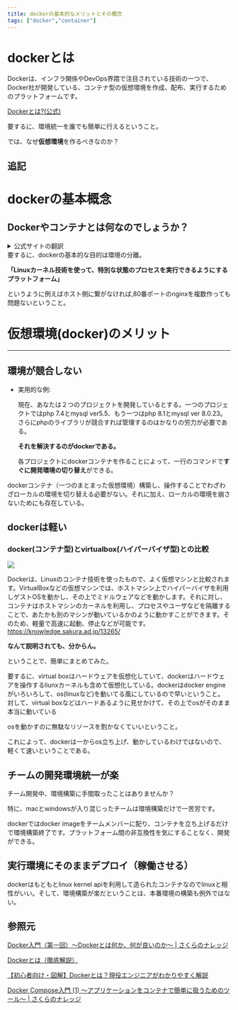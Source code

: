 ```yaml
---
title: dockerの基本的なメリットとその概念
tags: ["docker","container"]
---
```

# dockerとは

Dockerは、インフラ関係やDevOps界隈で注目されている技術の一つで、Docker社が開発している、コンテナ型の仮想環境を作成、配布、実行するためのプラットフォームです。

[Dockerとは?(公式)](https://www.docker.com/what-docker)



要するに、環境統一を誰でも簡単に行えるということ。

では、なぜ**仮想環境**を作るべきなのか？

## 追記

# dockerの基本概念

## Dockerやコンテナとは何なのでしょうか？

<details>
<summary>公式サイトの翻訳</summary>
さて、既にDockerをご存じの方には「耳にタコができるような話」かもしれませんが、Linuxコンテナ（以下コンテナと省略）やDockerとは何なのでしょうか。Dockerを使う上で、混乱しがちで分かりづらいのが、Dockerとコンテナの関係性です。よくある勘違いは「Linuxコンテナ＝Docker」であるというもの。

そうではなく、**「Linuxカーネル技術を使って、特別な状態のプロセスを実行できるようにするプラットフォーム」**がDockerです。この中でも、サーバ側で動作するDockerプログラムの総称を「Docker Engine」（ドッカーエンジン）と呼びます。そして、このDocker Engineを操作するのが、「docker」という名称のコマンドライン・ツールです。

まず「Docker」とは、特別な状態のLinuxプロセスを実行するためのプラットフォームです。特別な状態とは、プロセス実行時にLinuxカーネルの機能を使い、名前空間（namespace）を分離(isolate)します。

通常のプロセスを起動すると、プロセスが認識するPIDやホスト名、ファイルシステムなどはホスト上の情報と同じです。しかし、名前空間を分離した特別な状態であれば、自分自身のプロセスしか見えなくし、特定のファイルシステムしか見えないようにし、ネットワークも分離して直接ホスト上にポートを公開できなくします。また、cgroupによって、プロセスに対してCPUやメモリ等のリソース利用も制限できます。

![](https://knowledge.sakura.ad.jp/wp-content/uploads/2019/04/docker-compose-01-03-680x538.png)

このように、特別な状態のプロセスを「コンテナ」と呼び、このコンテナを実行する元になるファイルや関連情報（メタ情報）を、Dockerイメージと呼びます。そして、このDockerイメージは、Docker Hubなどのイメージ・レジストリ（保管庫の意味）を通して、コマンド１つで簡単に送受信できるようにします。

つまりDockerとは、Dockerイメージを送受信できる機能を持ち、Dockerイメージに含まれるファイルを使い、Dockerコンテナとしてプロセスを実行できるプラットフォームであるとも言えます。

たとえば、１つのホスト上で複数の Nginx ウェブサーバの起動を試みるとしましょう。通常であれば、１つのNginxがホスト側のポートを利用すると、２つめのNginxは起動できません。しかしDockerコンテナは、ネットワークも分離(isolate)した状態で起動します。

ホスト側にポートを開きたい（listenする）場合は、コンテナ起動時にポート公開の明示が必要です。そのため、ホスト側のポート重複がなければ、メモリ等のシステムリソースが利用可能な範囲で、ポート80を開いているつもりのNginxをいくつも起動できます。

そのため、１つのホスト上やノートPC上で、バージョンの異なる開発言語やフレームワークの環境を切り替えたり、テストしたり、動かしたりが素早くスムーズに行えるようになります。

以上がDockerやコンテナ、イメージに関する基本概念の説明になります。

</details>
要するに、dockerの基本的な目的は環境の分離。

**「Linuxカーネル技術を使って、特別な状態のプロセスを実行できるようにするプラットフォーム」**

というように例えばホスト側に繋がなければ,80番ポートのnginxを複数作っても問題ないということ。

# 仮想環境(docker)のメリット

---

## 環境が競合しない 

- 実用的な例:
    
    現在、あなたは２つのプロジェクトを開発しているとする。一つのプロジェクトではphp 7.4とmysql ver5.5、もう一つはphp 8.1とmysql ver 8.0.23。さらにphpのライブラリが競合すれば管理するのはかなりの労力が必要である。
    
    **それを解決するのがdockerである。**
    
    各プロジェクトにdockerコンテナを作ることによって、一行のコマンドで**すぐに開発環境の切り替え**ができる。
    

dockerコンテナ（一つのまとまった仮想環境）構築し、操作することでわざわざローカルの環境を切り替える必要がない。それに加え、ローカルの環境を崩さないためにも存在している。

## dockerは軽い

### docker(コンテナ型)とvirtualbox(ハイパーバイザ型)との比較

![](https://www.ogis-ri.co.jp/otc/hiroba/technical/docker/img/part1/docker_vs_hv.png)

Dockerは、Linuxのコンテナ技術を使ったもので、よく仮想マシンと比較されます。VirtualBoxなどの仮想マシンでは、ホストマシン上でハイパーバイザを利用しゲストOSを動かし、その上でミドルウェアなどを動かします。それに対し、コンテナはホストマシンのカーネルを利用し、プロセスやユーザなどを隔離することで、あたかも別のマシンが動いているかのように動かすことができます。そのため、軽量で高速に起動、停止などが可能です。https://knowledge.sakura.ad.jp/13265/


**なんて説明されても、分からん。**

ということで、簡単にまとめてみた。

要するに、virtual boxはハードウェアを仮想化していて、dockerはハードウェアを操作するliunxカーネルも含めて仮想化している。dockerはdocker engineがいろいろして、os(linuxなど)を動いてる風にしているので早いということ。
対して、virtual boxなどはハードあるように見せかけて、その上でosがそのまま本当に動いている

osを動かすのに無駄なリソースを割かなくていいということ。

これによって、dockerは一からos立ち上げ、動かしているわけではないので、軽くて速いということである。

## チームの開発環境統一が楽

チーム開発中、環境構築に手間取ったことはありませんか？

特に、macとwindowsが入り混じったチームは環境構築だけで一苦労です。

dockerではdocker imageをチームメンバーに配り、コンテナを立ち上げるだけで環境構築終了です。プラットフォーム間の非互換性を気にすることなく、開発ができる。

## 実行環境にそのままデプロイ（稼働させる）

dockerはもともとlinux kernel apiを利用して造られたコンテナなのでlinuxと相性がいい。そして、環境構築が楽だということは、本番環境の構築も例外ではない。

## 参照元

[Docker入門（第一回）～Dockerとは何か、何が良いのか～  |  さくらのナレッジ](https://knowledge.sakura.ad.jp/13265/)

[Dockerとは（徹底解説）](https://kinsta.com/jp/knowledgebase/what-is-docker/)

[【初心者向け・図解】Dockerとは？現役エンジニアがわかりやすく解説](https://o2mamiblog.com/docker-beginner-1/)

[Docker Compose入門 (1) ～アプリケーションをコンテナで簡単に扱うためのツール～  |  さくらのナレッジ](https://knowledge.sakura.ad.jp/21387/)